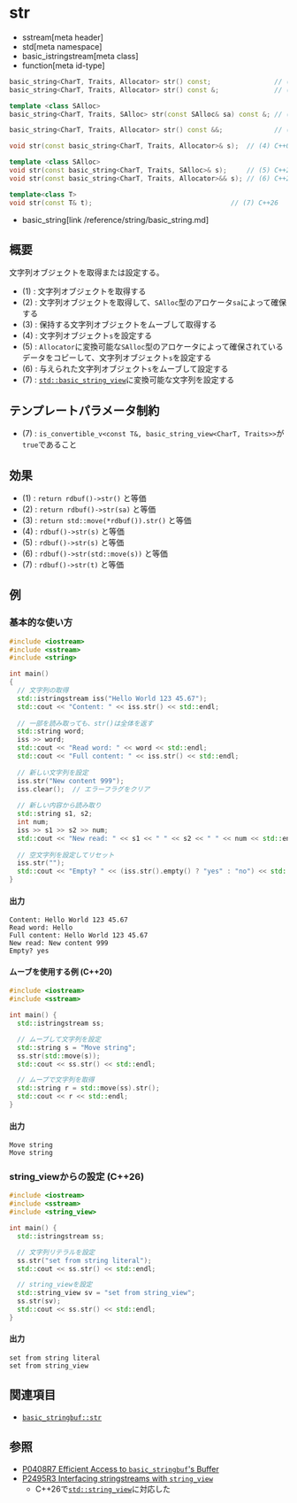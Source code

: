 # str
* sstream[meta header]
* std[meta namespace]
* basic_istringstream[meta class]
* function[meta id-type]

```cpp
basic_string<CharT, Traits, Allocator> str() const;                // (1) C++03
basic_string<CharT, Traits, Allocator> str() const &;              // (1) C++20

template <class SAlloc>
basic_string<CharT, Traits, SAlloc> str(const SAlloc& sa) const &; // (2) C++20

basic_string<CharT, Traits, Allocator> str() const &&;             // (3) C++20

void str(const basic_string<CharT, Traits, Allocator>& s);  // (4) C++03

template <class SAlloc>
void str(const basic_string<CharT, Traits, SAlloc>& s);     // (5) C++20
void str(const basic_string<CharT, Traits, Allocator>&& s); // (6) C++20

template<class T>
void str(const T& t);                                   // (7) C++26
```
* basic_string[link /reference/string/basic_string.md]

## 概要
文字列オブジェクトを取得または設定する。

- (1) : 文字列オブジェクトを取得する
- (2) : 文字列オブジェクトを取得して、`SAlloc`型のアロケータ`sa`によって確保する
- (3) : 保持する文字列オブジェクトをムーブして取得する
- (4) : 文字列オブジェクト`s`を設定する
- (5) : `Allocator`に変換可能な`SAlloc`型のアロケータによって確保されているデータをコピーして、文字列オブジェクト`s`を設定する
- (6) : 与えられた文字列オブジェクト`s`をムーブして設定する
- (7) : [`std::basic_string_view`](/reference/string_view/basic_string_view.md)に変換可能な文字列を設定する


## テンプレートパラメータ制約
- (7) : `is_convertible_v<const T&, basic_string_view<CharT, Traits>>`が`true`であること

## 効果
- (1) : `return rdbuf()->str()` と等価
- (2) : `return rdbuf()->str(sa)` と等価
- (3) : `return std::move(*rdbuf()).str()` と等価
- (4) : `rdbuf()->str(s)` と等価
- (5) : `rdbuf()->str(s)` と等価
- (6) : `rdbuf()->str(std::move(s))` と等価
- (7) : `rdbuf()->str(t)` と等価

## 例
### 基本的な使い方
```cpp example
#include <iostream>
#include <sstream>
#include <string>

int main()
{
  // 文字列の取得
  std::istringstream iss("Hello World 123 45.67");
  std::cout << "Content: " << iss.str() << std::endl;
  
  // 一部を読み取っても、str()は全体を返す
  std::string word;
  iss >> word;
  std::cout << "Read word: " << word << std::endl;
  std::cout << "Full content: " << iss.str() << std::endl;
  
  // 新しい文字列を設定
  iss.str("New content 999");
  iss.clear();  // エラーフラグをクリア
  
  // 新しい内容から読み取り
  std::string s1, s2;
  int num;
  iss >> s1 >> s2 >> num;
  std::cout << "New read: " << s1 << " " << s2 << " " << num << std::endl;
  
  // 空文字列を設定してリセット
  iss.str("");
  std::cout << "Empty? " << (iss.str().empty() ? "yes" : "no") << std::endl;
}
```

#### 出力
```
Content: Hello World 123 45.67
Read word: Hello
Full content: Hello World 123 45.67
New read: New content 999
Empty? yes
```

#### ムーブを使用する例 (C++20)
```cpp example
#include <iostream>
#include <sstream>

int main() {
  std::istringstream ss;

  // ムーブして文字列を設定
  std::string s = "Move string";
  ss.str(std::move(s));
  std::cout << ss.str() << std::endl;

  // ムーブで文字列を取得
  std::string r = std::move(ss).str();
  std::cout << r << std::endl;
}
```

#### 出力
```
Move string
Move string
```


### string_viewからの設定 (C++26)
```cpp example
#include <iostream>
#include <sstream>
#include <string_view>

int main() {
  std::istringstream ss;

  // 文字列リテラルを設定
  ss.str("set from string literal");
  std::cout << ss.str() << std::endl;

  // string_viewを設定
  std::string_view sv = "set from string_view";
  ss.str(sv);
  std::cout << ss.str() << std::endl;
}
```

#### 出力
```
set from string literal
set from string_view
```


## 関連項目
- [`basic_stringbuf::str`](../basic_stringbuf/str.md)


## 参照
- [P0408R7 Efficient Access to `basic_stringbuf`'s Buffer](https://www.open-std.org/jtc1/sc22/wg21/docs/papers/2019/p0408r7.pdf)
- [P2495R3 Interfacing stringstreams with `string_view`](https://www.open-std.org/jtc1/sc22/wg21/docs/papers/2023/p2495r3.pdf)
    - C++26で[`std::string_view`](/reference/string_view/basic_string_view.md)に対応した
